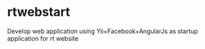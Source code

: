 rtwebstart
==========

Develop web application using Yii+Facebook+AngularJs as startup application for rt website
